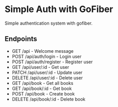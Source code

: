 # Simple Auth with GoFiber #

Simple authentication system with gofiber.

## Endpoints ##

<ul>
<li>GET /api - Welcome message </li>
<li>POST /api/auth/login - Login user</li>
<li>POST /api/auth/register - Register user</li>
<li>GET /api/user/:id - Get user</li>
<li>PATCH /api/user/:id - Update user</li>
<li>DELETE /api/user/:id - Delete user</li>
<li>GET /api/book - Get all books</li>
<li>GET /api/book/:id - Get book</li>
<li>POST /api/book - Create book</li>
<li>DELETE /api/book/:id - Delete book</li>
</ul>